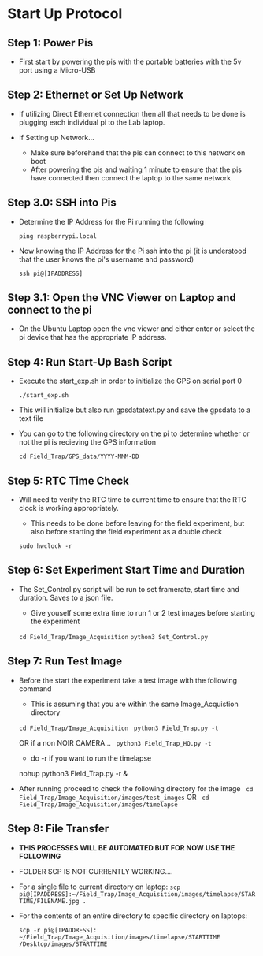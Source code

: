 # Start Up Protocol

## Step 1: Power Pis
* First start by powering the pis with the portable batteries with the 5v port using a Micro-USB

## Step 2: Ethernet or Set Up Network
* If utilizing Direct Ethernet connection then all that needs to be done
is plugging each individual pi to the Lab laptop.

* If Setting up Network...
    * Make sure beforehand that the pis can connect to this network on boot
    * After powering the pis and waiting 1 minute to ensure that the pis have connected then connect the laptop to the same network

## Step 3.0: SSH into Pis
* Determine the IP Address for the Pi running the following

    ` ping raspberrypi.local `

* Now knowing the IP Address for the Pi ssh into the pi (it is understood that the user knows the pi's username and password)

    ` ssh pi@[IPADDRESS] `

## Step 3.1: Open the VNC Viewer on Laptop and connect to the pi

* On the Ubuntu Laptop open the vnc viewer and either enter or select the pi device that has the appropriate IP address.

## Step 4: Run Start-Up Bash Script
* Execute the start_exp.sh in order to initialize the GPS on serial port 0

    ` ./start_exp.sh `

* This will initialize but also run gpsdatatext.py and save the gpsdata to a text file

* You can go to the following directory on the pi to determine whether or not the pi is recieving the GPS information

    `cd Field_Trap/GPS_data/YYYY-MMM-DD`

## Step 5: RTC Time Check
* Will need to verify the RTC time to current time to ensure that the RTC clock is working appropriately.
    * This needs to be done before leaving for the field experiment, but also before starting the field experiment as a double check

    ` sudo hwclock -r `

## Step 6: Set Experiment Start Time and Duration
* The Set_Control.py script will be run to set framerate, start time and duration.
Saves to a json file.
    * Give youself some extra time to run 1 or 2 test images before starting the experiment

    ` cd Field_Trap/Image_Acquisition `
    ` python3 Set_Control.py `

## Step 7: Run Test Image
* Before the start the experiment take a test image with the following command
    * This is assuming that you are within the same Image_Acquistion directory

    ` cd Field_Trap/Image_Acquisition `
    ` python3 Field_Trap.py -t`

    OR if a non NOIR CAMERA...
    ` python3 Field_Trap_HQ.py -t`

    * do -r if you want to run the timelapse

    nohup python3 Field_Trap.py -r & 
* After running proceed to check the following directory for the image 
` cd Field_Trap/Image_Acquisition/images/test_images`
                        OR
` cd Field_Trap/Image_Acquisition/images/timelapse`

## Step 8: File Transfer
* **THIS PROCESSES WILL BE AUTOMATED BUT FOR NOW USE THE FOLLOWING**

* FOLDER SCP IS NOT CURRENTLY WORKING....

* For a single file to current directory on laptop:
    ` scp pi@[IPADDRESS]:~/Field_Trap/Image_Acquisition/images/timelapse/STARTIME/FILENAME.jpg . `

* For the contents of an entire directory to specific directory on laptops:

    ` scp -r pi@[IPADDRESS]: ~/Field_Trap/Image_Acquisition/images/timelapse/STARTTIME /Desktop/images/STARTTIME `
